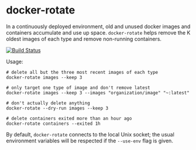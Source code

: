 docker-rotate
=============

In a continuously deployed environment, old and unused docker images and containers accumulate and use up space.
`docker-rotate` helps remove the K oldest images of each type and remove non-running containers.

[![Build Status](https://travis-ci.org/locationlabs/docker-rotate.png)](https://travis-ci.org/locationlabs/docker-rotate)

Usage:

    # delete all but the three most recent images of each type
    docker-rotate images --keep 3

    # only target one type of image and don't remove latest
    docker-rotate images --keep 3 --images "organization/image" "~:latest"

    # don't actually delete anything
    docker-rotate --dry-run images --keep 3

    # delete containers exited more than an hour ago
    docker-rotate containers --exited 1h

By default, `docker-rotate` connects to the local Unix socket; the usual environment variables will
be respected if the `--use-env` flag is given.

